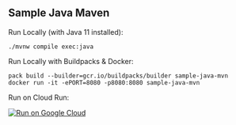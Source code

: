 Sample Java Maven
-----------------

Run Locally (with Java 11 installed):
```
./mvnw compile exec:java
```

Run Locally with Buildpacks & Docker:
```
pack build --builder=gcr.io/buildpacks/builder sample-java-mvn
docker run -it -ePORT=8080 -p8080:8080 sample-java-mvn
```

Run on Cloud Run:

[![Run on Google Cloud](https://deploy.cloud.run/button.svg)](https://deploy.cloud.run)
